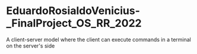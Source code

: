 # EduardoRosialdoVenicius-_FinalProject_OS_RR_2022
A client-server model where the client can execute commands in a terminal on the server's side
